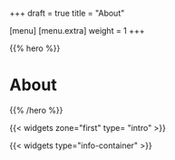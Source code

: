 +++
draft = true
title = "About"

[menu]
	[menu.extra]
		weight = 1
+++

{{% hero %}}

# About

{{% /hero %}}

{{< widgets zone="first" type= "intro" >}}

{{< widgets type="info-container" >}}
